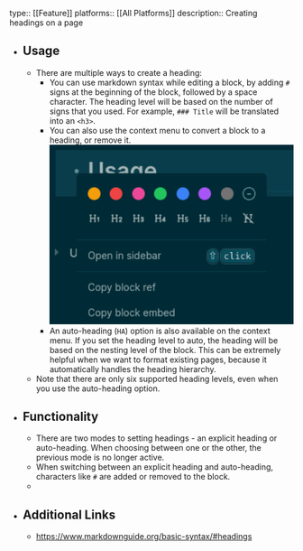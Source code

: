 type:: [[Feature]]
platforms:: [[All Platforms]] 
description:: Creating headings on a page

- ## Usage
	- There are multiple ways to create a heading:
		- You can use markdown syntax while editing a block, by adding `#` signs at the beginning of the block, followed by a space character. The heading level will be based on the number of signs that you used. For example, `### Title` will be translated into an `<h3>`.
		- You can also use the context menu to convert a block to a heading, or remove it.
		  ![Screenshot from 2024-02-08 20-29-54.png](../assets/Screenshot_from_2023-02-08_20-29-54_1675881023234_0.png)
		- An auto-heading (`HA`) option is also available on the context menu. If you set the heading level to auto, the heading will be based on the nesting level of the block. This can be extremely helpful when we want to format existing pages, because it automatically handles the heading hierarchy.
	- Note that there are only six supported heading levels, even when you use the auto-heading option.
- ## Functionality
	- There are two modes to setting headings - an explicit heading or auto-heading. When choosing between one or the other, the previous mode is no longer active.
	- When switching between an explicit heading and auto-heading, characters like `#` are added or removed to the block.
	-
- ## Additional Links
	- https://www.markdownguide.org/basic-syntax/#headings